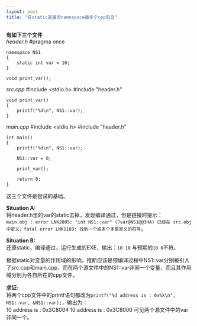```yaml
---
layout: post
title: "有static变量的namespace被多个cpp包含"
---
```


**有如下三个文件**  
*header.h*
    #pragma once
    
    namespace NS1
    {
    	static int var = 10;
    }
    
    void print_var();
  
*src.cpp*
    #include <stdio.h>
    #include "header.h"
    
    void print_var()
    {
    	printf("%d\n", NS1::var);
    }

*main.cpp*
    #include <stdio.h>
    #include "header.h"
    
    int main()
    {
    	printf("%d\n", NS1::var);
    
    	NS1::var = 0;
    
    	print_var();
    
    	return 0;
    }

这三个文件是尝试的基础。

**Situation A:**  
将header.h里的var的static去掉，发现编译通过，但是链接时提示：  
`main.obj : error LNK2005: "int NS1::var" (?var@NS1@@3HA) 已经在 src.obj 中定义，fatal error LNK1169: 找到一个或多个多重定义的符号`。
  
**Situation B:**  
还原static，编译通过，运行生成的EXE，输出：`10 10` 与预期的`10 0`不符。  
  
根据static对变量的作用域的影响，推断应该是预编译过程中NS1::var分别被引入了src.cpp和main.cpp，而在两个源文件中的NS1::var非同一个变量，而且其作用域分别为各自所在的cpp文件。  
  
**求证:**  
将两个cpp文件中的printf语句都改为`printf("%d address is : 0x%X\n", NS1::var, &NS1::var);`，输出为：  
    10 address is : 0x3C8004
    10 address is : 0x3C8000
可见两个源文件中的var非同一个。

